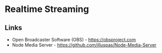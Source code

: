 # Realtime Streaming

## Links

  - Open Broadcaster Software (OBS) - https://obsproject.com
  - Node Media Server - https://github.com/illuspas/Node-Media-Server
